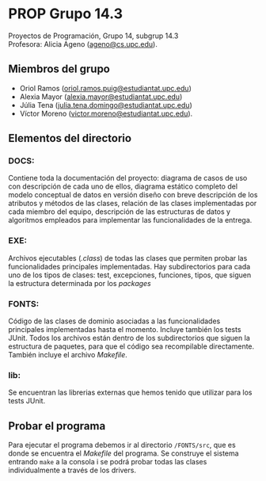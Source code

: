 # PROP Grupo 14.3
Proyectos de Programación, Grupo 14, subgrup 14.3 <br>Profesora: Alicia Ageno ([ageno@cs.upc.edu]()).

## Miembros del grupo

- Oriol Ramos ([oriol.ramos.puig@estudiantat.upc.edu]())
- Alexia Mayor ([alexia.mayor@estudiantat.upc.edu]())
- Júlia Tena ([julia.tena.domingo@estudiantat.upc.edu]())
- Víctor Moreno ([victor.moreno@estudiantat.upc.edu]()).

## Elementos del directorio

### DOCS:
Contiene toda la documentación del proyecto: diagrama de casos de uso con descripción de cada uno de ellos, diagrama
estático completo del modelo conceptual de datos en versión diseño con breve descripción de los atributos y métodos
de las clases, relación de las clases implementadas por cada miembro del equipo, descripción de las estructuras de 
datos y algoritmos empleados para implementar las funcionalidades de la entrega.

### EXE:
Archivos ejecutables (*.class*) de todas las clases que permiten probar las funcionalidades principales implementadas.
Hay subdirectorios para cada uno de los tipos de clases: test, excepciones, funciones, tipos, que siguen la estructura
determinada por los *packages*

### FONTS:
Código de las clases de dominio asociadas a las funcionalidades principales implementadas hasta el momento. Incluye
también los tests JUnit. Todos los archivos están dentro de los subdirectorios que siguen la estructura de paquetes,
para que el código sea recompilable directamente. También incluye el archivo *Makefile*.

### lib:
Se encuentran las librerias externas que hemos tenido que utilizar para los tests JUnit.

## Probar el programa

Para ejecutar el programa debemos ir al directorio `/FONTS/src`, que es donde se encuentra el *Makefile* del programa. 
Se construye el sistema entrando `make` a la consola i se podrá probar todas las clases individualmente a través de los
drivers.

